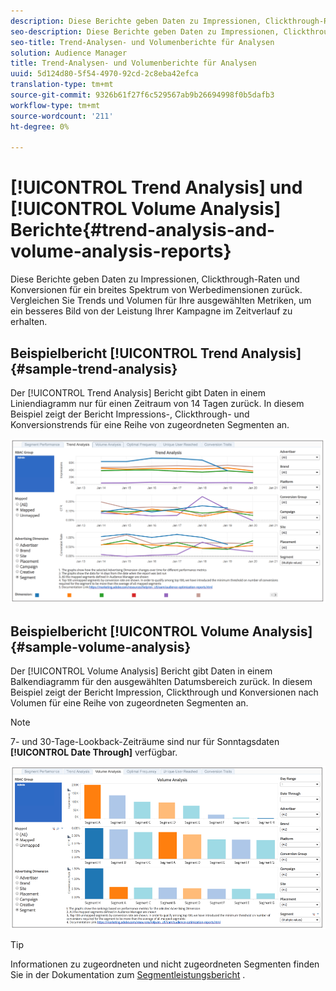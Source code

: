 ```yaml
---
description: Diese Berichte geben Daten zu Impressionen, Clickthrough-Raten und Konversionen für ein breites Spektrum von Werbedimensionen zurück. Vergleichen Sie Trends und Volumen für Ihre ausgewählten Metriken, um ein besseres Bild von der Leistung Ihrer Kampagne im Zeitverlauf zu erhalten.
seo-description: Diese Berichte geben Daten zu Impressionen, Clickthrough-Raten und Konversionen für ein breites Spektrum von Werbedimensionen zurück. Vergleichen Sie Trends und Volumen für Ihre ausgewählten Metriken, um ein besseres Bild von der Leistung Ihrer Kampagne im Zeitverlauf zu erhalten.
seo-title: Trend-Analysen- und Volumenberichte für Analysen
solution: Audience Manager
title: Trend-Analysen- und Volumenberichte für Analysen
uuid: 5d124d80-5f54-4970-92cd-2c8eba42efca
translation-type: tm+mt
source-git-commit: 9326b61f27f6c529567ab9b26694998f0b5dafb3
workflow-type: tm+mt
source-wordcount: '211'
ht-degree: 0%

---
```



# [!UICONTROL Trend Analysis] und [!UICONTROL Volume Analysis] Berichte{#trend-analysis-and-volume-analysis-reports}

Diese Berichte geben Daten zu Impressionen, Clickthrough-Raten und Konversionen für ein breites Spektrum von Werbedimensionen zurück. Vergleichen Sie Trends und Volumen für Ihre ausgewählten Metriken, um ein besseres Bild von der Leistung Ihrer Kampagne im Zeitverlauf zu erhalten.

## Beispielbericht [!UICONTROL Trend Analysis] {#sample-trend-analysis}

Der [!UICONTROL Trend Analysis] Bericht gibt Daten in einem Liniendiagramm nur für einen Zeitraum von 14 Tagen zurück. In diesem Beispiel zeigt der Bericht Impressions-, Clickthrough- und Konversionstrends für eine Reihe von zugeordneten Segmenten an.

![](assets/trend-analysis.png)

## Beispielbericht [!UICONTROL Volume Analysis] {#sample-volume-analysis}

Der [!UICONTROL Volume Analysis] Bericht gibt Daten in einem Balkendiagramm für den ausgewählten Datumsbereich zurück. In diesem Beispiel zeigt der Bericht Impression, Clickthrough und Konversionen nach Volumen für eine Reihe von zugeordneten Segmenten an.

>[!NOTE]
>
>7- und 30-Tage-Lookback-Zeiträume sind nur für Sonntagsdaten **[!UICONTROL Date Through]** verfügbar.

![](assets/volume-analysis.png)

>[!TIP]
>
>Informationen zu zugeordneten und nicht zugeordneten Segmenten finden Sie in der Dokumentation zum [Segmentleistungsbericht](../../../reporting/audience-optimization-reports/aor-advertisers/segment-performance.md) .

